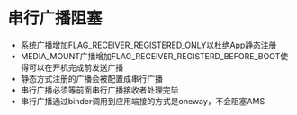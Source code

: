 # 串行广播阻塞
- 系统广播增加FLAG_RECEIVER_REGISTERED_ONLY以杜绝App静态注册
- MEDIA_MOUNT广播增加FLAG_RECEIVER_REGISTERD_BEFORE_BOOT使得可以在开机完成前发送广播
- 静态方式注册的广播会被配置成串行广播
- 串行广播必须等前面串行广播接收者处理完毕
- 串行广播通过binder调用到应用端接的方式是oneway，不会阻塞AMS
